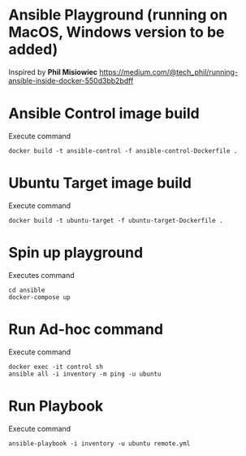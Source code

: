 # Ansible Playground (running on MacOS, Windows version to be added)

Inspired by **Phil Misiowiec** https://medium.com/@tech_phil/running-ansible-inside-docker-550d3bb2bdff



# Ansible Control image build

Execute command

```
docker build -t ansible-control -f ansible-control-Dockerfile .
```


# Ubuntu Target image build

Execute command

```
docker build -t ubuntu-target -f ubuntu-target-Dockerfile .
```

# Spin up playground

Executes command

```
cd ansible
docker-compose up
```

# Run Ad-hoc command

Execute command

```
docker exec -it control sh
ansible all -i inventory -m ping -u ubuntu
```


# Run Playbook

Execute command

```
ansible-playbook -i inventory -u ubuntu remote.yml
```
